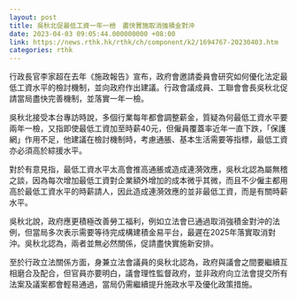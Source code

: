 ```yaml
---
layout: post
title: 吳秋北促最低工資一年一檢　盡快實施取消強積金對沖
date: 2023-04-03 09:05:44.000000000 +08:00
link: https://news.rthk.hk/rthk/ch/component/k2/1694767-20230403.htm
categories: rthk
---
```


行政長官李家超在去年《施政報告》宣布，政府會邀請委員會研究如何優化法定最低工資水平的檢討機制，並向政府作出建議。行政會議成員、工聯會會長吳秋北促請當局盡快完善機制，並落實一年一檢。

吳秋北接受本台專訪時說，多個行業每年都會調整薪金，質疑為何最低工資水平要兩年一檢，又指即使最低工資加至時薪40元，但僱員覆蓋率近年一直下跌，「保護網」作用不足，他建議在檢討機制時，考慮通脹、基本生活需要等指標，最低工資亦必須高於綜援水平。

對於有意見指，最低工資水平太高會推高通脹或造成連漪效應，吳秋北認為屬無稽之談，因為每次增加最低工資對企業額外增加的成本微乎其微，而且不少僱主都用高於最低工資水平的時薪請人，因此造成連漪效應的並非最低工資，而是有關時薪水平。

吳秋北說，政府應更積極改善勞工福利，例如立法會已通過取消強積金對沖的法例，但當局多次表示需要等待完成構建積金易平台，最遲在2025年落實取消對沖。吳秋北認為，兩者並無必然關係，促請盡快實施新安排。

至於行政立法關係方面，身兼立法會議員的吳秋北認為，政府與議會之間要繼續互相磨合及配合，但官員亦要明白，議會理性監督政府，並非政府向立法會提交所有法案及議案都會輕易通過，當局仍需繼續提升施政水平及優化政策措施。
